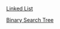 [Linked List](https://github.com/JoVictorNunes/data-structures/blob/master/lists/linked_list.go)

[Binary Search Tree](https://github.com/JoVictorNunes/data-structures/blob/master/trees/binary_search_tree.go)